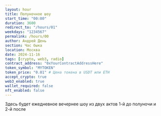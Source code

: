 ```yaml
---
layout: hour
title: Полуночное шоу
start_time: "00:00"
duration: 3600
redirect_to: "/hours/01"
weekdays: "1234567"
permalink: /hours/00
author: Андрей День
section: Час быка
location: Москва
date: 2024-11-16
tags: [crypto, web3, radio]
contract_address: "0xYourContractAddressHere"
token_symbol: "MYTOKEN"
token_price: "0.01" # Цена токена в USDT или ETH
accept_crypto: true
web3_enabled: true
wallet_required: false
nft_enabled: false
---
```


Здесь будет ежедневное вечернее шоу из двух актов 1-й до полуночи и 2-й после
